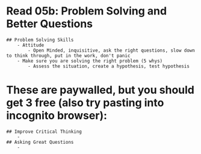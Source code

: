# Read 05b: Problem Solving and Better Questions
    ## Problem Solving Skills
        - Attitude
            - Open Minded, inquisitive, ask the right questions, slow down to think through, put in the work, don't panic
        - Make sure you are solving the right problem (5 whys)
            - Assess the situation, create a hypothesis, test hypothesis

# These are paywalled, but you should get 3 free (also try pasting into incognito browser):
    ## Improve Critical Thinking
        - 
    ## Asking Great Questions
        - 